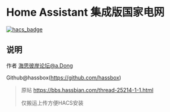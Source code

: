 

# Home Assistant 集成版国家电网

[![hacs_badge](https://img.shields.io/badge/HACS-Default-orange.svg)](https://github.com/custom-components/hacs)

## 说明

作者 海思彼岸论坛@a.Dong

Github@hassbox(https://github.com/hassbox) 
> 原帖 https://bbs.hassbian.com/thread-25214-1-1.html 
> 
> 仅搬运上传方便HACS安装
